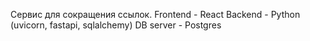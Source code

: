 Сервис для сокращения ссылок. 
Frontend - React
Backend - Python (uvicorn, fastapi, sqlalchemy)
DB server - Postgres